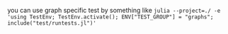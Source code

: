 you can use graph specific test by something like `julia --project=./ -e 'using TestEnv; TestEnv.activate(); ENV["TEST_GROUP"] = "graphs"; include("test/runtests.jl")'`